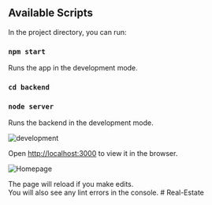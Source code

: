 ## Available Scripts

In the project directory, you can run:

### `npm start`
Runs the app in the development mode.

### `cd backend`
### `node server`
Runs the backend in the development mode.

![development](https://user-images.githubusercontent.com/65255043/175781163-4c175747-92cf-4029-b6da-6e630ac4f3e9.PNG)

Open [http://localhost:3000](http://localhost:3000) to view it in the browser.

![Homepage](https://user-images.githubusercontent.com/65255043/175781171-ed7a282f-a956-4ba5-bbd7-6f451e7cdf2d.PNG)

The page will reload if you make edits.\
You will also see any lint errors in the console.
#   R e a l - E s t a t e  
 